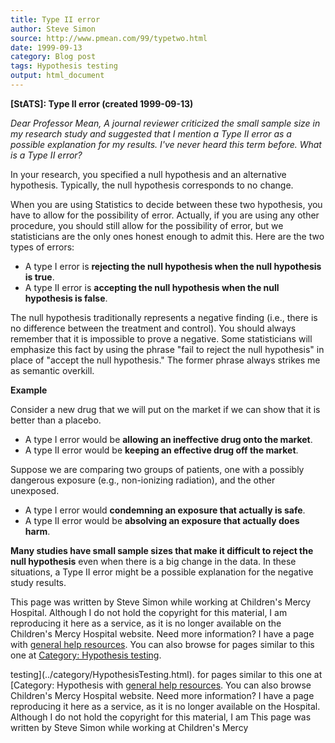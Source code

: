 ```yaml
---
title: Type II error
author: Steve Simon
source: http://www.pmean.com/99/typetwo.html
date: 1999-09-13
category: Blog post
tags: Hypothesis testing
output: html_document
---
```

****[StATS]:** Type II error (created 1999-09-13)**

*Dear Professor Mean, A journal reviewer criticized the small sample
size in my research study and suggested that I mention a Type II error
as a possible explanation for my results. I\'ve never heard this term
before. What is a Type II error?*

In your research, you specified a null hypothesis and an alternative
hypothesis. Typically, the null hypothesis corresponds to no change.

When you are using Statistics to decide between these two hypothesis,
you have to allow for the possibility of error. Actually, if you are
using any other procedure, you should still allow for the possibility of
error, but we statisticians are the only ones honest enough to admit
this. Here are the two types of errors:

-   A type I error is **rejecting the null hypothesis when the null
    hypothesis is true**.
-   A type II error is **accepting the null hypothesis when the null
    hypothesis is false**.

The null hypothesis traditionally represents a negative finding (i.e.,
there is no difference between the treatment and control). You should
always remember that it is impossible to prove a negative. Some
statisticians will emphasize this fact by using the phrase \"fail to
reject the null hypothesis\" in place of \"accept the null hypothesis.\"
The former phrase always strikes me as semantic overkill.

**Example**

Consider a new drug that we will put on the market if we can show that
it is better than a placebo.

-   A type I error would be **allowing an ineffective drug onto the
    market**.
-   A type II error would be **keeping an effective drug off the
    market**.

Suppose we are comparing two groups of patients, one with a possibly
dangerous exposure (e.g., non-ionizing radiation), and the other
unexposed.

-   A type I error would **condemning an exposure that actually is
    safe**.
-   A type II error would be **absolving an exposure that actually does
    harm**.

**Many studies have small sample sizes that make it difficult to reject
the null hypothesis** even when there is a big change in the data. In
these situations, a Type II error might be a possible explanation for
the negative study results.

This page was written by Steve Simon while working at Children\'s Mercy
Hospital. Although I do not hold the copyright for this material, I am
reproducing it here as a service, as it is no longer available on the
Children\'s Mercy Hospital website. Need more information? I have a page
with [general help resources](../GeneralHelp.html). You can also browse
for pages similar to this one at [Category: Hypothesis
testing](../category/HypothesisTesting.html).
<!---More--->
testing](../category/HypothesisTesting.html).
for pages similar to this one at [Category: Hypothesis
with [general help resources](../GeneralHelp.html). You can also browse
Children\'s Mercy Hospital website. Need more information? I have a page
reproducing it here as a service, as it is no longer available on the
Hospital. Although I do not hold the copyright for this material, I am
This page was written by Steve Simon while working at Children\'s Mercy

<!---Do not use
****[StATS]:** Type II error (created 1999-09-13)**
This page was written by Steve Simon while working at Children\'s Mercy
Hospital. Although I do not hold the copyright for this material, I am
reproducing it here as a service, as it is no longer available on the
Children\'s Mercy Hospital website. Need more information? I have a page
with [general help resources](../GeneralHelp.html). You can also browse
for pages similar to this one at [Category: Hypothesis
testing](../category/HypothesisTesting.html).
--->

